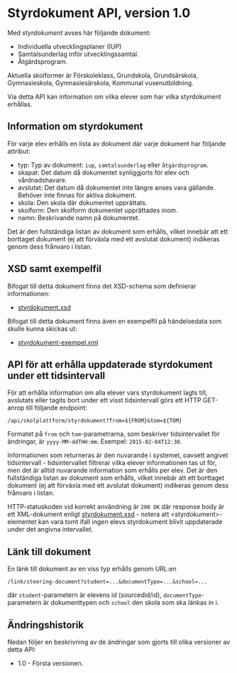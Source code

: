 Styrdokument API, version 1.0
=============================
Med _styrdokument_ avses här följande dokument:

- Individuella utvecklingsplaner (IUP)
- Samtalsunderlag inför utvecklingssamtal.
- Åtgärdsprogram.

Aktuella skolformer är Förskoleklass, Grundskola, Grundsärskola, Gymnasieskola, Gymnasiesärskola, Kommunal vuxenutbildning.

Via detta API kan information om vilka elever som har vilka styrdokument erhållas.

Information om styrdokument
---------------------------
För varje elev erhålls en lista av dokument där varje dokument har följande attribut:

- typ: Typ av dokument: `iup`, `samtalsunderlag` eller `åtgärdsprogram`.
- skapat: Det datum då dokumentet synliggjorts för elev och vårdnadshavare.
- avslutat: Det datum då dokumentet inte längre anses vara gällande. Behöver inte finnas för aktiva dokument.
- skola: Den skola där dokumentet upprättats.
- skolform: Den skolform dokumentet upprättades inom.
- namn: Beskrivande namn på dokumentet.

Det är den fullständiga listan av dokument som erhålls, vilket innebär att ett borttaget dokument (ej att förväxla med ett avslutat dokument) indikeras genom dess frånvaro i listan.

XSD samt exempelfil
-------------------
Bifogat till detta dokument finns det XSD-schema som definierar informationen:
- [styrdokument.xsd](styrdokument.xsd)

Bifogat till detta dokument finns även en exempelfil på händelsedata som skulle kunna skickas ut:
- [styrdokument-exempel.xml](styrdokument-exempel.xml)

API för att erhålla uppdaterade styrdokument under ett tidsintervall
--------------------------------------------------------------------
För att erhålla information om alla elever vars styrdokument lagts till, avslutats eller tagits bort under ett visst tidsintervall görs ett HTTP GET-anrop till följande endpoint:

    /api/skolplattform/styrdokument?from=${FROM}&tom=${TOM}

Formatet på `from` och `tom`-parametrarna, som beskriver tidsintervallet för ändringar, är `yyyy-MM-ddTHH:mm`. Exempel: `2015-02-04T12:30`.

Informationen som returneras är den nuvarande i systemet, oavsett angivet tidsintervall - tidsintervallet filtrerar vilka elever informationen tas ut för, men det är alltid nuvarande information som erhålls per elev. Det är den fullständiga listan av dokument som erhålls, vilket innebär att ett borttaget dokument (ej att förväxla med ett avslutat dokument) indikeras genom dess frånvaro i listan.

HTTP-statuskoden vid korrekt användning är `200 OK` där response body är ett XML-dokument enligt [styrdokument.xsd](styrdokument.xsd) - notera att &lt;styrdokument&gt;-elementet kan vara tomt ifall ingen elevs styrdokument blivit uppdaterade under det angivna intervallet.

Länk till dokument
------------------
En länk till dokument av en viss typ erhålls genom URL:en

    /link/steering-document?student=...&documentType=...&school=...

där `student`-parametern är elevens id (sourcedid/id), `documentType`-parametern är dokumenttypen och `school` den skola som ska länkas in i.

Ändringshistorik
----------------
Nedan följer en beskrivning av de ändringar som gjorts till olika versioner av detta API:
- 1.0 - Första versionen.
 
